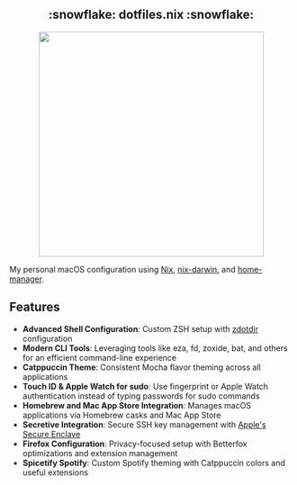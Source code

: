 <!-- markdownlint-disable -->
<h2 align="center">:snowflake: dotfiles.nix :snowflake:</h2>

<p align="center">
  <img src="https://raw.githubusercontent.com/catppuccin/catppuccin/main/assets/palette/macchiato.png" width="400" />
</p>
<!-- markdownlint-enable -->

My personal macOS configuration using
[Nix](https://nix.dev/manual/nix/latest/language/),
[nix-darwin](https://github.com/nix-darwin/nix-darwin), and
[home-manager](https://github.com/nix-community/home-manager).

## Features

- **Advanced Shell Configuration**: Custom ZSH setup with
  [zdotdir](https://github.com/tolkonepiu/zdotdir) configuration
- **Modern CLI Tools**: Leveraging tools like eza, fd, zoxide, bat, and others
  for an efficient command-line experience
- **Catppuccin Theme**: Consistent Mocha flavor theming across all applications
- **Touch ID & Apple Watch for sudo**: Use fingerprint or Apple Watch
  authentication instead of typing passwords for sudo commands
- **Homebrew and Mac App Store Integration**: Manages macOS applications via
  Homebrew casks and Mac App Store
- **Secretive Integration**: Secure SSH key management with
  [Apple's Secure Enclave](https://popov.wtf/secure-ssh-keys-with-secure-enclave-on-macos)
- **Firefox Configuration**: Privacy-focused setup with Betterfox optimizations
  and extension management
- **Spicetify Spotify**: Custom Spotify theming with Catppuccin colors and
  useful extensions
